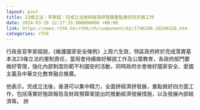 ```yaml
---
layout: post
title: 23條立法｜李家超：完成立法後拼經濟拼發展重點做好四方面工作
date: 2024-03-26 12:27:33.000000000 +08:00
link: https://news.rthk.hk/rthk/ch/component/k2/1746286-20240326.htm
categories: rthk
---
```


行政長官李家超說，《維護國家安全條例》上周六生效，特區政府終於完成落實基本法23條立法的憲制責任，當局會持續做好解說工作及公眾教育，各政府部門要做好管理，強化內部制度防範不利國安的活動，同時政府亦會做好國家安全、愛國主義及中華文化教育融合推廣。

他表示，完成立法後，香港可以集中精力，全面拼經濟拼發展，重點做好四方面工作，包括落實好施政報告及財政預算案提出的推動經濟發展措施，以及發展內部經濟等。
拼
